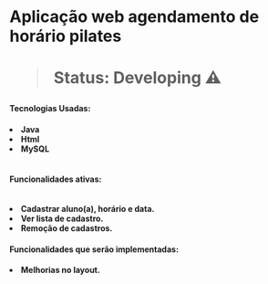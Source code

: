 <h1>Aplicação web agendamento de horário pilates<h1/>

> Status: Developing ⚠️

<h4>Tecnologias Usadas: <h4/>

<table>
<li>Java 
<li>Html
<li>MySQL
<table/>


<h4>Funcionalidades ativas: <h4/>
<table>
<li>Cadastrar aluno(a), horário e data.
<li>Ver lista de cadastro.
<li>Remoção de cadastros.

<h4>Funcionalidades que serão implementadas: <h4/>
<li>Melhorias no layout.
<table/>
